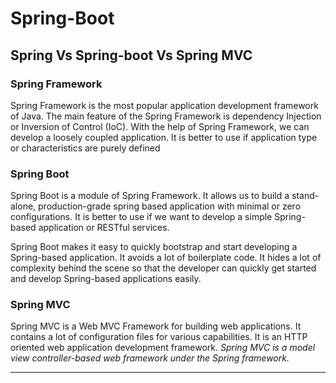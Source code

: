 # Spring-Boot

## Spring Vs Spring-boot Vs Spring MVC

### <b>Spring Framework</b>

Spring Framework is the most popular application development framework of Java. The main feature of the Spring Framework is dependency Injection or Inversion of Control (IoC). With the help of Spring Framework, we can develop a loosely coupled application. It is better to use if application type or characteristics are purely defined

### <b>Spring Boot</b>

Spring Boot is a module of Spring Framework. It allows us to build a stand-alone, production-grade spring based application with minimal or zero configurations. It is better to use if we want to develop a simple Spring-based application or RESTful services.

Spring Boot makes it easy to quickly bootstrap and start developing a Spring-based application. It avoids a lot of boilerplate code. It hides a lot of complexity behind the scene so that the developer can quickly get started and develop Spring-based applications easily.


### <b>Spring MVC</b>

Spring MVC is a Web MVC Framework for building web applications. It contains a lot of configuration files for various capabilities. It is an HTTP oriented web application development framework. <i>Spring MVC is a model view controller-based web framework under the Spring framework.</i>

---